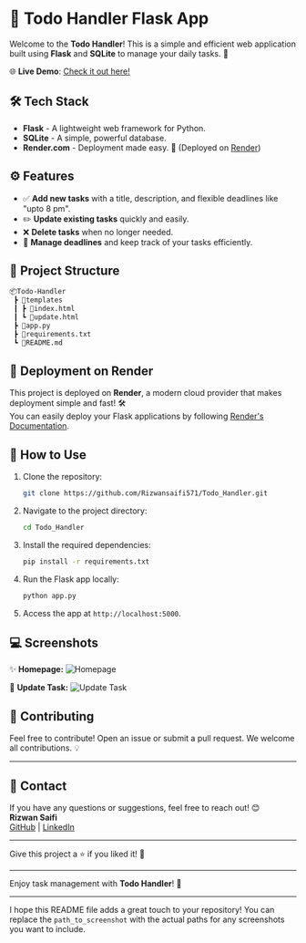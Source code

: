 # 📝 Todo Handler Flask App

Welcome to the **Todo Handler**! This is a simple and efficient web application built using **Flask** and **SQLite** to manage your daily tasks. 🚀

🌐 **Live Demo**: [Check it out here!](https://todo-handler.onrender.com)

## 🛠️ Tech Stack

- **Flask** - A lightweight web framework for Python.
- **SQLite** - A simple, powerful database.
- **Render.com** - Deployment made easy. 🚀 (Deployed on [Render](https://render.com))

## ⚙️ Features

- ✅ **Add new tasks** with a title, description, and flexible deadlines like "upto 8 pm".
- ✏️ **Update existing tasks** quickly and easily.
- ❌ **Delete tasks** when no longer needed.
- 📅 **Manage deadlines** and keep track of your tasks efficiently.

## 📂 Project Structure

```bash
📦Todo-Handler
 ┣ 📂templates
 ┃ ┣ 📜index.html
 ┃ ┗ 📜update.html
 ┣ 📜app.py
 ┣ 📜requirements.txt
 ┗ 📜README.md
```

## 🚀 Deployment on Render

This project is deployed on **Render**, a modern cloud provider that makes deployment simple and fast! 🛠️  
You can easily deploy your Flask applications by following [Render's Documentation](https://render.com/docs).

## 📝 How to Use

1. Clone the repository:
   ```bash
   git clone https://github.com/Rizwansaifi571/Todo_Handler.git
   ```
2. Navigate to the project directory:
   ```bash
   cd Todo_Handler
   ```
3. Install the required dependencies:
   ```bash
   pip install -r requirements.txt
   ```
4. Run the Flask app locally:
   ```bash
   python app.py
   ```
5. Access the app at `http://localhost:5000`.

## 💻 Screenshots

✨ **Homepage:**
![Homepage](path_to_screenshot)

📝 **Update Task:**
![Update Task](path_to_screenshot)

## 🌟 Contributing

Feel free to contribute! Open an issue or submit a pull request. We welcome all contributions. 💡

---

## 📧 Contact

If you have any questions or suggestions, feel free to reach out! 😊  
**Rizwan Saifi**  
[GitHub](https://github.com/Rizwansaifi571) | [LinkedIn](https://www.linkedin.com/in/rizwansaifi2614/)

---

Give this project a ⭐ if you liked it! 🙌

---

Enjoy task management with **Todo Handler**! 🎉

---

I hope this README file adds a great touch to your repository! You can replace the `path_to_screenshot` with the actual paths for any screenshots you want to include.
